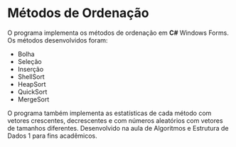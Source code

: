 # Métodos de Ordenação

O programa implementa os métodos de ordenação em **C#** Windows Forms. Os métodos desenvolvidos foram:

- Bolha
- Seleção
- Inserção
- ShellSort
- HeapSort
- QuickSort
- MergeSort

O programa também implementa as estatísticas de cada método com vetores crescentes, decrescentes e com números aleatórios com vetores de tamanhos diferentes.
Desenvolvido na aula de Algoritmos e Estrutura de Dados 1 para fins acadêmicos.
